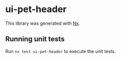 # ui-pet-header

This library was generated with [Nx](https://nx.dev).

## Running unit tests

Run `nx test ui-pet-header` to execute the unit tests.
